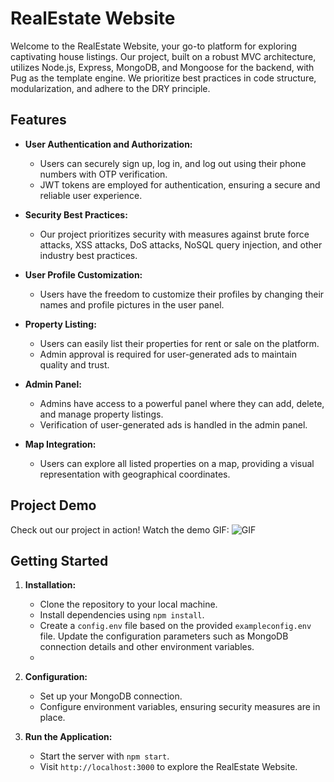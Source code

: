 # RealEstate Website

Welcome to the RealEstate Website, your go-to platform for exploring captivating house listings. Our project, built on a robust MVC architecture, utilizes Node.js, Express, MongoDB, and Mongoose for the backend, with Pug as the template engine. We prioritize best practices in code structure, modularization, and adhere to the DRY principle.

## Features

- **User Authentication and Authorization:**
  - Users can securely sign up, log in, and log out using their phone numbers with OTP verification.
  - JWT tokens are employed for authentication, ensuring a secure and reliable user experience.

- **Security Best Practices:**
  - Our project prioritizes security with measures against brute force attacks, XSS attacks, DoS attacks, NoSQL query injection, and other industry best practices.

- **User Profile Customization:**
  - Users have the freedom to customize their profiles by changing their names and profile pictures in the user panel.

- **Property Listing:**
  - Users can easily list their properties for rent or sale on the platform.
  - Admin approval is required for user-generated ads to maintain quality and trust.

- **Admin Panel:**
  - Admins have access to a powerful panel where they can add, delete, and manage property listings.
  - Verification of user-generated ads is handled in the admin panel.

- **Map Integration:**
  - Users can explore all listed properties on a map, providing a visual representation with geographical coordinates.

## Project Demo

Check out our project in action! Watch the demo GIF: 
![GIF](https://github.com/Ali-Vazife/Realstate-website/blob/main/website.gif)

## Getting Started

1. **Installation:**
   - Clone the repository to your local machine.
   - Install dependencies using `npm install`.
   - Create a `config.env` file based on the provided `exampleconfig.env` file. Update the configuration parameters such as MongoDB connection details and other environment variables.
   - 
2. **Configuration:**
   - Set up your MongoDB connection.
   - Configure environment variables, ensuring security measures are in place.

3. **Run the Application:**
   - Start the server with `npm start`.
   - Visit `http://localhost:3000` to explore the RealEstate Website.
